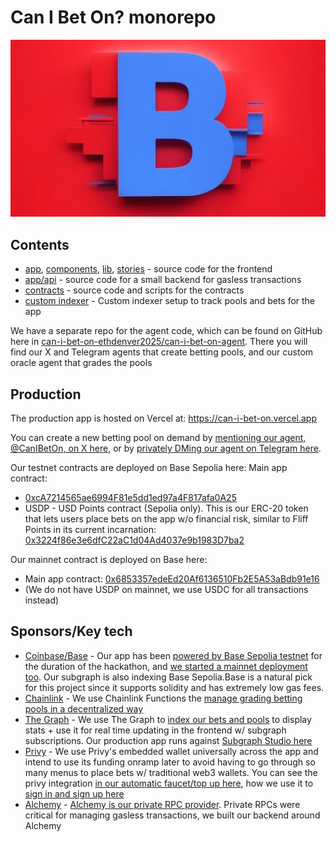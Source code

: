 # Can I Bet On? monorepo

![Can I Bet On? Hero](./stories/assets/canibeton-hero.png)

## Contents

- [app](./app), [components](./components), [lib](./lib), [stories](./stories) - source code for the frontend
- [app/api](./app/api) - source code for a small backend for gasless transactions
- [contracts](./contracts) - source code and scripts for the contracts
- [custom indexer](./graph) - Custom indexer setup to track pools and bets for the app

We have a separate repo for the agent code, which can be found on GitHub here in [can-i-bet-on-ethdenver2025/can-i-bet-on-agent](https://github.com/can-i-bet-on-ethdenver2025/can-i-bet-on-agent). There you will find our X and Telegram agents that create betting pools, and our custom oracle agent that grades the pools

## Production

The production app is hosted on Vercel at: <https://can-i-bet-on.vercel.app>

You can create a new betting pool on demand by [mentioning our agent, @CanIBetOn, on X here](https://x.com/CanIBetOn), or by [privately DMing our agent on Telegram here](https://t.me/HalluciBetrBot).

Our testnet contracts are deployed on Base Sepolia here:
Main app contract:

- [0xcA7214565ae6994F81e5dd1ed97a4F817afa0A25](https://sepolia.basescan.org/address/0xcA7214565ae6994F81e5dd1ed97a4F817afa0A25)
- USDP - USD Points contract (Sepolia only). This is our ERC-20 token that lets users place bets on the app w/o financial risk, similar to Fliff Points in its current incarnation: [0x3224f86e3e6dfC22aC1d04Ad4037e9b1983D7ba2](https://sepolia.basescan.org/address/0x3224f86e3e6dfC22aC1d04Ad4037e9b1983D7ba2)

Our mainnet contract is deployed on Base here:

- Main app contract: [0x6853357edeEd20Af6136510Fb2E5A53aBdb91e16](https://basescan.org/address/0x6853357edeEd20Af6136510Fb2E5A53aBdb91e16)
- (We do not have USDP on mainnet, we use USDC for all transactions instead)

## Sponsors/Key tech

- [Coinbase/Base](https://www.coinbase.com) - Our app has been [powered by Base Sepolia testnet](https://sepolia.basescan.org/address/0xcA7214565ae6994F81e5dd1ed97a4F817afa0A25) for the duration of the hackathon, and [we started a mainnet deployment too](https://basescan.org/address/0xa34459de4cf47821f3284a9cd41e22f32b708da3). Our subgraph is also indexing Base Sepolia.Base is a natural pick for this project since it supports solidity and has extremely low gas fees.
- [Chainlink](https://chain.link) - We use Chainlink Functions the [manage grading betting pools in a decentralized way](https://github.com/can-i-bet-on-ethdenver2025/can-i-bet-on-monorepo/blob/main/contracts/src/BettingPools.sol#L271)
- [The Graph](https://thegraph.com) - We use The Graph to [index our bets and pools](https://github.com/can-i-bet-on-ethdenver2025/can-i-bet-on-monorepo/tree/main/graph) to display stats + use it for real time updating in the frontend w/ subgraph subscriptions. Our production app runs against [Subgraph Studio here](https://api.studio.thegraph.com/query/105510/promptbet/version/latest)
- [Privy](https://www.privy.io) - We use Privy's embedded wallet universally across the app and intend to use its funding onramp later to avoid having to go through so many menus to place bets w/ traditional web3 wallets. You can see the privy integration [in our automatic faucet/top up here](https://github.com/can-i-bet-on-ethdenver2025/can-i-bet-on-monorepo/blob/main/components/PrivyLoginButton.tsx#L54), how we use it to [sign in and sign up here](https://github.com/can-i-bet-on-ethdenver2025/can-i-bet-on-monorepo/blob/main/components/PrivyLoginButton.tsx#L10)
- [Alchemy](https://www.alchemy.com) - [Alchemy is our private RPC provider](https://github.com/can-i-bet-on-ethdenver2025/can-i-bet-on-monorepo/blob/main/app/api/signing/getSigningProps/route.ts#L15). Private RPCs were critical for managing gasless transactions, we built our backend around Alchemy
